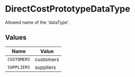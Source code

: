 # DirectCostPrototypeDataType

Allowed name of the 'dataType'.


## Values

| Name        | Value       |
| ----------- | ----------- |
| `CUSTOMERS` | customers   |
| `SUPPLIERS` | suppliers   |
